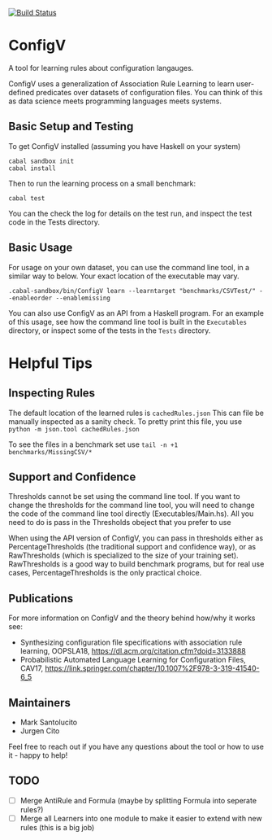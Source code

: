 [![Build Status](https://travis-ci.com/ConfigV/ConfigV.svg?branch=master)](https://travis-ci.com/ConfigV/ConfigV)

# ConfigV

A tool for learning rules about configuration langauges. 

ConfigV uses a generalization of Association Rule Learning to learn user-defined predicates over datasets of configuration files. You can think of this as data science meets programming languages meets systems.

## Basic Setup and Testing

To get ConfigV installed (assuming you have Haskell on your system)

```
cabal sandbox init
cabal install
```

Then to run the learning process on a small benchmark:

```
cabal test 
```

You can the check the log for details on the test run, and inspect the test code in the Tests directory.


## Basic Usage

For usage on your own dataset, you can use the command line tool, in a similar way to below. Your exact location of the executable may vary.

```
.cabal-sandbox/bin/ConfigV learn --learntarget "benchmarks/CSVTest/" --enableorder --enablemissing
```

You can also use ConfigV as an API from a Haskell program. For an example of this usage, see how the command line tool is built in the ```Executables``` directory, or inspect some of the tests in the ```Tests``` directory.

# Helpful Tips

## Inspecting Rules
The default location of the learned rules is ```cachedRules.json```
This can file be manually inspected as a sanity check. 
To pretty print this file, you use ```python -m json.tool cachedRules.json```

To see the files in a benchmark set use ```tail -n +1 benchmarks/MissingCSV/*```

## Support and Confidence 

Thresholds cannot be set using the command line tool. If you want to change the thresholds for the command line tool, you will need to change the code of the command line tool directly (Executables/Main.hs). All you need to do is pass in the Thresholds obeject that you prefer to use

When using the API version of ConfigV, you can pass in thresholds either as PercentageThresholds (the traditional support and confidence way), or as RawThresholds (which is specialized to the size of your training set). RawThresholds is a good way to build benchmark programs, but for real use cases, PercentageThresholds is the only practical choice.

## Publications

For more information on ConfigV and the theory behind how/why it works see:

- Synthesizing configuration file specifications with association rule learning, OOPSLA18, https://dl.acm.org/citation.cfm?doid=3133888
- Probabilistic Automated Language Learning for Configuration Files, CAV17, https://link.springer.com/chapter/10.1007%2F978-3-319-41540-6_5

## Maintainers

- Mark Santolucito
- Jurgen Cito 

Feel free to reach out if you have any questions about the tool or how to use it - happy to help!

## TODO

- [ ] Merge AntiRule and Formula (maybe by splitting Formula into seperate rules?)
- [ ] Merge all Learners into one module to make it easier to extend with new rules (this is a big job)
